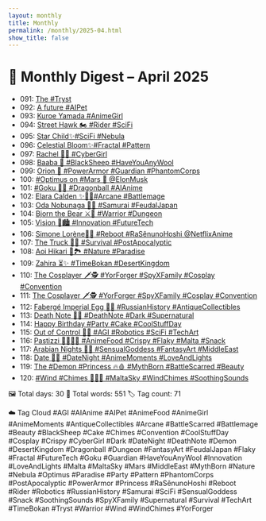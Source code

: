 ```yaml
---
layout: monthly
title: Monthly
permalink: /monthly/2025-04.html
show_title: false
---
```


# 📅 Monthly Digest – April 2025

- 091: [The #Tryst](https://x.com/Trevorion/status/1907103509578969522)
- 092: [A future #AIPet](https://x.com/Trevorion/status/1907356610940252224)
- 093: [Kuroe Yamada #AnimeGirl](https://x.com/Trevorion/status/1907765412697145798)
- 094: [Street Hawk 🏍️ #Rider #SciFi](https://x.com/Trevorion/status/1908131123655295425)
- 095: [Star Child✨#SciFi #Nebula](https://x.com/Trevorion/status/1908442155724517492)
- 096: [Celestial Bloom✨#Fractal #Pattern](https://x.com/Trevorion/status/1908782580884795791)
- 097: [Rachel 🤷‍♀️ #CyberGirl](https://x.com/Trevorion/status/1909240175378522484)
- 098: [Baaba 🐏 #BlackSheep #HaveYouAnyWool](https://x.com/Trevorion/status/1909578051752546469)
- 099: [Orion 🦾 #PowerArmor #Guardian #PhantomCorps](https://x.com/Trevorion/status/1909947794921505207)
- 100: [#Optimus on #Mars 🦾 @ElonMusk](https://x.com/Trevorion/status/1910278918000493017)
- 101: [#Goku 🐉🔮 #Dragonball #AIAnime](https://x.com/Trevorion/status/1910719113242046857)
- 102: [Elara Calden ✨🧙‍♀️#Arcane #Battlemage](https://x.com/Trevorion/status/1911081346304188434)
- 103: [Oda Nobunaga 👹🗾 #Samurai #FeudalJapan](https://x.com/Trevorion/status/1911468656757797287)
- 104: [Bjorn the Bear ⚔️💪 #Warrior #Dungeon](https://x.com/Trevorion/status/1911822928129253856)
- 105: [Vision 🌃🏙️ #Innovation #FutureTech](https://x.com/Trevorion/status/1912158839580897336)
- 106: [Simone Lorène🤺🌷 #Reboot #RaSênunoHoshi @NetflixAnime](https://x.com/Trevorion/status/1912426040254668818)
- 107: [The Truck 🚛🌆 #Survival #PostApocalyptic](https://x.com/Trevorion/status/1912913106814066949)
- 108: [Aoi Hikari 💙🏞️ #Nature #Paradise](https://x.com/Trevorion/status/1913270762380677209)
- 109: [Zahira ⏳✨ #TimeBokan #DesertKingdom](https://x.com/Trevorion/status/1913675481863590036)
- 110: [The Cosplayer 🗡️🕵️ #YorForger #SpyXFamily #Cosplay #Convention](https://x.com/Trevorion/status/1914377671200358841)
- 111: [The Cosplayer 🗡️🕵️ #YorForger #SpyXFamily #Cosplay #Convention](https://x.com/Trevorion/status/1914378464422936659)
- 112: [Fabergé Imperial Egg 🥚💎 #RussianHistory #AntiqueCollectibles](https://x.com/Trevorion/status/1914772214995673442)
- 113: [Death Note 📖💀 #DeathNote #Dark #Supernatural](https://x.com/Trevorion/status/1915109629068976325)
- 114: [Happy Birthday #Party #Cake #CoolStuffDay](https://x.com/Trevorion/status/1915164447410102587)
- 115: [Out of Control 🤖🔴 #AGI #Robotics #SciFi  #TechArt](https://x.com/Trevorion/status/1915843620277530792)
- 116: [Pastizzi 👩‍🍳🇲🇹 #AnimeFood #Crispy #Flaky #Malta #Snack](https://x.com/Trevorion/status/1916214140739142030)
- 117: [Arabian Nights 💃✨ #SensualGoddess #FantasyArt #MiddleEast](https://x.com/Trevorion/status/1916576210483888389)
- 118: [Date 💖🌃 #DateNight #AnimeMoments #LoveAndLights](https://x.com/Trevorion/status/1916916045530775581)
- 119: [The #Demon #Princess 🔥🩸 #MythBorn #BattleScarred #Beauty](https://x.com/Trevorion/status/1917292982551580768)
- 120: [#Wind #Chimes 🎐🇲🇹 #MaltaSky #WindChimes #SoothingSounds](https://x.com/Trevorion/status/1917659614176268783)

🖼️ Total days: 30 📜 Total words: 551 🏷️ Tag count: 71

☁️ Tag Cloud
#AGI #AIAnime #AIPet #AnimeFood #AnimeGirl #AnimeMoments #AntiqueCollectibles #Arcane #BattleScarred #Battlemage #Beauty #BlackSheep #Cake #Chimes #Convention #CoolStuffDay #Cosplay #Crispy #CyberGirl #Dark #DateNight #DeathNote #Demon #DesertKingdom #Dragonball #Dungeon #FantasyArt #FeudalJapan #Flaky #Fractal #FutureTech #Goku #Guardian #HaveYouAnyWool #Innovation #LoveAndLights #Malta #MaltaSky #Mars #MiddleEast #MythBorn #Nature #Nebula #Optimus #Paradise #Party #Pattern #PhantomCorps #PostApocalyptic #PowerArmor #Princess #RaSênunoHoshi #Reboot #Rider #Robotics #RussianHistory #Samurai #SciFi #SensualGoddess #Snack #SoothingSounds #SpyXFamily #Supernatural #Survival #TechArt #TimeBokan #Tryst #Warrior #Wind #WindChimes #YorForger

